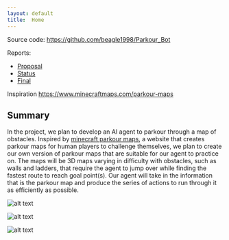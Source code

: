 ```yaml
---
layout: default
title:  Home
---
```


Source code: https://github.com/beagle1998/Parkour_Bot

Reports:

- [Proposal](proposal.html)
- [Status](status.html)
- [Final](final.html)


Inspiration
https://www.minecraftmaps.com/parkour-maps

## Summary 
In the project, we plan to develop an AI agent to parkour through a map of obstacles. Inspired by [minecraft parkour maps](https://www.minecraftmaps.com/parkour-maps/), a website that creates parkour maps for human players to challenge themselves, we plan to create our own version of parkour maps that are suitable for our agent to practice on. The maps will be 3D maps varying in difficulty with obstacles, such as walls and ladders, that require the agent to jump over while finding the fastest route to reach goal point(s). Our agent will take in the information that is the parkour map and produce the series of actions to run through it as efficiently as possible.  

![alt text](https://www.minecraftmaps.com/images/jdownloads/screenshots/thumbnails/2020-10-14_09.21.56.png)


![alt text](https://www.minecraftmaps.com/images/jdownloads/screenshots/thumbnails/2020-10-14_09.21.56.png)


![alt text](https://image.winudf.com/v2/image/Y29tLnNmaXZlYXBwcy5wYXJrb3VyX21hcHNfbWluZWNyYWZ0X3BlX3NjcmVlbl82XzE1Mjc1Njg4NDJfMDEx/screen-6.jpg?fakeurl=1&type=.jpg)





